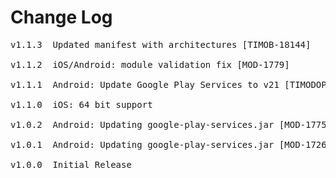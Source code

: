 # Change Log
<pre>
v1.1.3  Updated manifest with architectures [TIMOB-18144]

v1.1.2  iOS/Android: module validation fix [MOD-1779]

v1.1.1  Android: Update Google Play Services to v21 [TIMODOPEN-455]

v1.1.0  iOS: 64 bit support

v1.0.2  Android: Updating google-play-services.jar [MOD-1775]

v1.0.1  Android: Updating google-play-services.jar [MOD-1726]

v1.0.0  Initial Release
